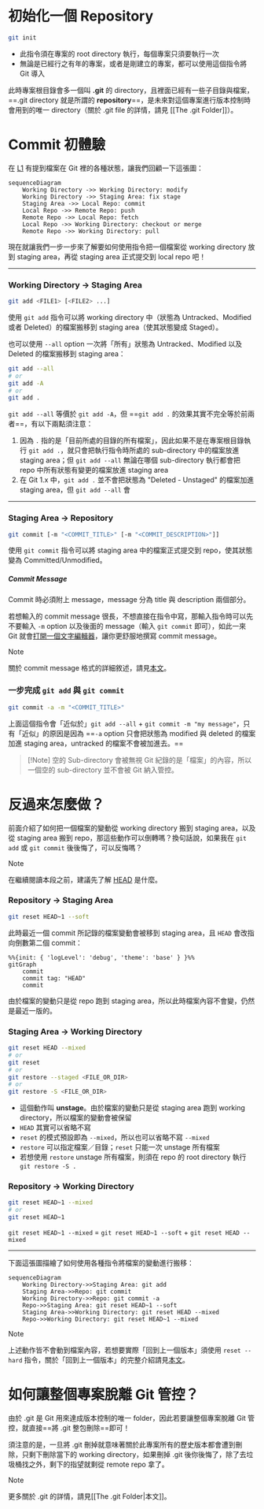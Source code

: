 # 初始化一個 Repository

```bash
git init
```

- 此指令須在專案的 root directory 執行，每個專案只須要執行一次
- 無論是已經行之有年的專案，或者是剛建立的專案，都可以使用這個指令將 Git 導入

此時專案根目錄會多一個叫 **.git** 的 directory，且裡面已經有一些子目錄與檔案，==.git directory 就是所謂的 **repository**==，是未來對這個專案進行版本控制時會用到的唯一 directory（關於 .git file 的詳情，請見 [[The .git Folder]]）。

# Commit 初體驗

在 [L1](</Tools/Git/L1 - Introduction.md#📌 檔案在 Git 裡的狀態>) 有提到檔案在 Git 裡的各種狀態，讓我們回顧一下這張圖：

```mermaid
sequenceDiagram
    Working Directory ->> Working Directory: modify
    Working Directory ->> Staging Area: fix stage
    Staging Area ->> Local Repo: commit
    Local Repo ->> Remote Repo: push
    Remote Repo ->> Local Repo: fetch
    Local Repo ->> Working Directory: checkout or merge
    Remote Repo ->> Working Directory: pull
```

現在就讓我們一步一步來了解要如何使用指令把一個檔案從 working directory 放到 staging area，再從 staging area 正式提交到 local repo 吧！

---

### Working Directory → Staging Area

```sh
git add <FILE1> [<FILE2> ...]
```

使用 `git add` 指令可以將 working directory 中（狀態為 Untracked、Modified 或者 Deleted）的檔案搬移到 staging area（使其狀態變成 Staged）。

也可以使用 `--all` option 一次將「所有」狀態為 Untracked、Modified 以及 Deleted 的檔案搬移到 staging area：

```bash
git add --all
# or
git add -A
# or
git add .
``` 

`git add --all` 等價於 `git add -A`，但 ==`git add .` 的效果其實不完全等於前兩者==，有以下兩點須注意：

1. 因為 `.` 指的是「目前所處的目錄的所有檔案」，因此如果不是在專案根目錄執行 `git add .`，就只會把執行指令時所處的 sub-directory 中的檔案放進 staging area；但 `git add --all` 無論在哪個 sub-directory 執行都會把 repo 中所有狀態有變更的檔案放進 staging area
2. 在 Git 1.x 中，`git add .` 並不會把狀態為 "Deleted - Unstaged" 的檔案加進 staging area，但 `git add --all` 會

---

### Staging Area → Repository

```sh
git commit [-m "<COMMIT_TITLE>" [-m "<COMMIT_DESCRIPTION>"]]
```

使用 `git commit` 指令可以將 staging area 中的檔案正式提交到 repo，使其狀態變為 Committed/Unmodified。

##### Commit Message

Commit 時必須附上 message，message 分為 title 與 description 兩個部分。

若想輸入的 commit message 很長，不想直接在指令中寫，那輸入指令時可以先不要輸入 `-m` option 以及後面的 message（輸入 `git commit` 即可），如此一來 Git 就會[打開一個文字編輯器](</Tools/Git/L2 - 安裝與設定.md#設定編輯器>)，讓你更舒服地撰寫 commit message。

>[!Note]
>關於 commit message 格式的詳細敘述，請見[本文](</Tools/Git/Commit Message.md>)。

### 一步完成 `git add` 與 `git commit`

```sh
git commit -a -m "<COMMIT_TITLE>"
```

上面這個指令會「近似於」`git add --all` + `git commit -m "my message"`，只有「近似」的原因是因為 ==`-a` option 只會把狀態為 modified 與 deleted 的檔案加進 staging area，untracked 的檔案不會被加進去。==

>[!Note] 空的 Sub-directory 會被無視
>Git 紀錄的是「檔案」的內容，所以一個空的 sub-directory 並不會被 Git 納入管控。

# 反過來怎麼做？

前面介紹了如何把一個檔案的變動從 working directory 搬到 staging area，以及從 staging area 搬到 repo，那這些動作可以倒轉嗎？換句話說，如果我在 `git add` 或 `git commit` 後後悔了，可以反悔嗎？

>[!Note]
>在繼續閱讀本段之前，建議先了解 [HEAD](</Tools/Git/HEAD.md>) 是什麼。
### Repository → Staging Area

```bash
git reset HEAD~1 --soft
```

此時最近一個 commit 所記錄的檔案變動會被移到 staging area，且 `HEAD` 會改指向倒數第二個 commit：

```mermaid
%%{init: { 'logLevel': 'debug', 'theme': 'base' } }%%
gitGraph
    commit
    commit tag: "HEAD"
    commit
```

由於檔案的變動只是從 repo 跑到 staging area，所以此時檔案內容不會變，仍然是最近一版的。

### Staging Area → Working Directory

```bash
git reset HEAD --mixed
# or
git reset
# or
git restore --staged <FILE_OR_DIR>
# or
git restore -S <FILE_OR_DIR>
```

- 這個動作叫 **unstage**。由於檔案的變動只是從 staging area 跑到 working directory，所以檔案的變動會被保留
- `HEAD` 其實可以省略不寫
- `reset` 的模式預設即為 `--mixed`，所以也可以省略不寫 `--mixed`
- `restore` 可以指定檔案／目錄；`reset` 只能一次 unstage 所有檔案
- 若想使用 `restore` unstage 所有檔案，則須在 repo 的 root directory 執行 `git restore -S .`

### Repository → Working Directory

```bash
git reset HEAD~1 --mixed
# or
git reset HEAD~1
```

`git reset HEAD~1 --mixed` = `git reset HEAD~1 --soft` + `git reset HEAD --mixed`

---

下面這張圖描繪了如何使用各種指令將檔案的變動進行搬移：

```mermaid
sequenceDiagram
    Working Directory->>Staging Area: git add
    Staging Area->>Repo: git commit
    Working Directory->>Repo: git commit -a
    Repo->>Staging Area: git reset HEAD~1 --soft
    Staging Area->>Working Directory: git reset HEAD --mixed
    Repo->>Working Directory: git reset HEAD~1 --mixed
```

>[!Note]
>上述動作皆不會動到檔案內容，若想要實際「回到上一個版本」須使用 `reset --hard` 指令，關於「回到上一個版本」的完整介紹請見[本文](</Tools/Git/reset、revert.md>)。

# 如何讓整個專案脫離 Git 管控？

由於 .git 是 Git 用來達成版本控制的唯一 folder，因此若要讓整個專案脫離 Git 管控，就直接==將 .git 整包刪除==即可！

須注意的是，一旦將 .git 刪掉就意味著關於此專案所有的歷史版本都會遭到刪除，只剩下刪除當下的 working directory，如果刪掉 .git 後你後悔了，除了去垃圾桶找之外，剩下的指望就剩從 remote repo 拿了。

>[!Note]
>更多關於 .git 的詳情，請見[[The .git Folder|本文]]。

